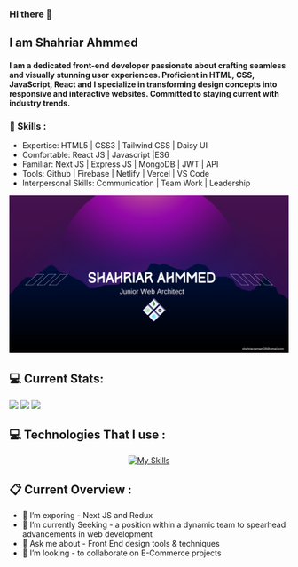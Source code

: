 ### Hi there 👋
## I am Shahriar Ahmmed
#### I am a dedicated front-end developer passionate about crafting seamless and visually stunning user experiences. Proficient in HTML, CSS, JavaScript, React and I specialize in transforming design concepts into responsive and interactive websites. Committed to staying current with industry trends.

### 📑 Skills :
- Expertise: HTML5 | CSS3 | Tailwind CSS | Daisy UI
- Comfortable: React JS | Javascript |ES6
- Familiar: Next JS | Express JS | MongoDB | JWT | API
- Tools: Github | Firebase | Netlify | Vercel | VS Code
- Interpersonal Skills: Communication | Team Work | Leadership


![Shahriar Banner](https://raw.githubusercontent.com/ShahriarZe/ShahriarZe/main/GitBanner.png)

## 💻 Current Stats:
![](http://github-profile-summary-cards.vercel.app/api/cards/profile-details?username=ShahriarZe&theme=nightowl) 
![](http://github-profile-summary-cards.vercel.app/api/cards/most-commit-language?username=ShahriarZe&theme=nightowl)
![](http://github-profile-summary-cards.vercel.app/api/cards/stats?username=ShahriarZe&theme=nightowl)

## 💻 Technologies That I use :
 <div align="center">
  <a href="https://skillicons.dev/icons?i=html,css,js,tailwind,react,firebase,mongodb,express&perline=4">
    <img src="https://skillicons.dev/icons?i=html,css,js,tailwind,react,firebase,mongodb,express&perline=4" alt="My Skills">
  </a>
</div>

## 📋 Current Overview : 
- 🔭 I’m exporing - Next JS and Redux
- 🌱 I’m currently Seeking - a position within a dynamic team to spearhead advancements in web development
- 💬 Ask me about - Front End design tools & techniques
- 👯 I’m looking - to collaborate on E-Commerce projects



